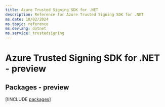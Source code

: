 ```yaml
---
title: Azure Trusted Signing SDK for .NET
description: Reference for Azure Trusted Signing SDK for .NET
ms.date: 10/02/2024
ms.topic: reference
ms.devlang: dotnet
ms.service: trustedsigning
---
```

# Azure Trusted Signing SDK for .NET - preview
## Packages - preview
[!INCLUDE [packages](trusted-signing-index.md)]